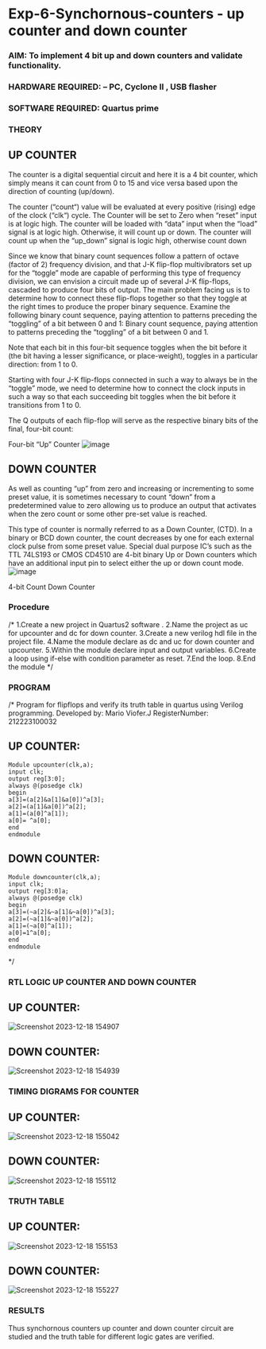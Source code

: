 # Exp-6-Synchornous-counters - up counter and down counter 
### AIM: To implement 4 bit up and down counters and validate  functionality.
### HARDWARE REQUIRED:  – PC, Cyclone II , USB flasher
### SOFTWARE REQUIRED:   Quartus prime
### THEORY 

## UP COUNTER 
The counter is a digital sequential circuit and here it is a 4 bit counter, which simply means it can count from 0 to 15 and vice versa based upon the direction of counting (up/down). 

The counter (“count“) value will be evaluated at every positive (rising) edge of the clock (“clk“) cycle.
The Counter will be set to Zero when “reset” input is at logic high.
The counter will be loaded with “data” input when the “load” signal is at logic high. Otherwise, it will count up or down.
The counter will count up when the “up_down” signal is logic high, otherwise count down

Since we know that binary count sequences follow a pattern of octave (factor of 2) frequency division, and that J-K flip-flop multivibrators set up for the “toggle” mode are capable of performing this type of frequency division, we can envision a circuit made up of several J-K flip-flops, cascaded to produce four bits of output.
The main problem facing us is to determine how to connect these flip-flops together so that they toggle at the right times to produce the proper binary sequence.
Examine the following binary count sequence, paying attention to patterns preceding the “toggling” of a bit between 0 and 1:
Binary count sequence, paying attention to patterns preceding the “toggling” of a bit between 0 and 1.

Note that each bit in this four-bit sequence toggles when the bit before it (the bit having a lesser significance, or place-weight), toggles in a particular direction: from 1 to 0.



 
 

Starting with four J-K flip-flops connected in such a way to always be in the “toggle” mode, we need to determine how to connect the clock inputs in such a way so that each succeeding bit toggles when the bit before it transitions from 1 to 0.

The Q outputs of each flip-flop will serve as the respective binary bits of the final, four-bit count:

 
 

Four-bit “Up” Counter
![image](https://user-images.githubusercontent.com/36288975/169644758-b2f4339d-9532-40c5-af40-8f4f8c942e2c.png)



## DOWN COUNTER 

As well as counting “up” from zero and increasing or incrementing to some preset value, it is sometimes necessary to count “down” from a predetermined value to zero allowing us to produce an output that activates when the zero count or some other pre-set value is reached.

This type of counter is normally referred to as a Down Counter, (CTD). In a binary or BCD down counter, the count decreases by one for each external clock pulse from some preset value. Special dual purpose IC’s such as the TTL 74LS193 or CMOS CD4510 are 4-bit binary Up or Down counters which have an additional input pin to select either the up or down count mode.
![image](https://user-images.githubusercontent.com/36288975/169644844-1a14e123-7228-4ed8-81a9-eb937dff4ac8.png)


4-bit Count Down Counter
### Procedure
/* 1.Create a new project in Quartus2 software .
2.Name the project as uc for upcounter and dc for down counter.
3.Create a new verilog hdl file in the project file.
4.Name the module declare as dc and uc for down counter and upcounter.
5.Within the module declare input and output variables.
6.Create a loop using if-else with condition parameter as reset.
7.End the loop.
8.End the module */



### PROGRAM 
/*
Program for flipflops  and verify its truth table in quartus using Verilog programming.
Developed by: Mario Viofer.J
RegisterNumber:  212223100032
## UP COUNTER:
```
Module upcounter(clk,a);
input clk;
output reg[3:0];
always @(posedge clk)
begin
a[3]=(a[2]&a[1]&a[0])^a[3];
a[2]=(a[1]&a[0])^a[2];
a[1]=(a[0]^a[1]);
a[0]= ^a[0];
end
endmodule
```
## DOWN COUNTER:
```
Module downcounter(clk,a);
input clk;
output reg[3:0]a;
always @(posedge clk)
begin
a[3]=(~a[2]&~a[1]&~a[0])^a[3];
a[2]=(~a[1]&~a[0])^a[2];
a[1]=(~a[0]^a[1]);
a[0]=1^a[0];
end
endmodule
```

*/
### RTL LOGIC UP COUNTER AND DOWN COUNTER  
## UP COUNTER:
![Screenshot 2023-12-18 154907](https://github.com/2005Mukesh/Exp-7-Synchornous-counters-/assets/138849308/ebe41339-2024-4c68-b298-0662a96f314b)

## DOWN COUNTER:
![Screenshot 2023-12-18 154939](https://github.com/2005Mukesh/Exp-7-Synchornous-counters-/assets/138849308/e3baace9-535a-4290-b20e-fb79578f4f3d)

### TIMING DIGRAMS FOR COUNTER  
## UP COUNTER:
![Screenshot 2023-12-18 155042](https://github.com/2005Mukesh/Exp-7-Synchornous-counters-/assets/138849308/cd6e5859-9fd4-46ed-9826-37e235c8dced)

## DOWN COUNTER:
![Screenshot 2023-12-18 155112](https://github.com/2005Mukesh/Exp-7-Synchornous-counters-/assets/138849308/d18a7c81-94e8-4bdf-998a-18752b3e162e)
 ### TRUTH TABLE 
## UP COUNTER:
![Screenshot 2023-12-18 155153](https://github.com/2005Mukesh/Exp-7-Synchornous-counters-/assets/138849308/64509e6f-c8ed-4122-a383-1a79c63302ca)

## DOWN COUNTER:
![Screenshot 2023-12-18 155227](https://github.com/2005Mukesh/Exp-7-Synchornous-counters-/assets/138849308/835858db-efeb-40c8-98d5-889a3cf28827)
### RESULTS 
Thus synchornous counters up counter and down counter circuit are studied and the truth table for different logic gates are verified.
